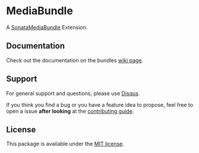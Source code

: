 # MediaBundle

A [SonataMediaBundle](https://github.com/sonata-project/SonataMediaBundle) Extension.


## Documentation

Check out the documentation on the bundles [wiki page](https://github.com/bruery/media-bundle/wiki).

## Support

For general support and questions, please use [Disqus](https://thebruery.disq.us).

If you think you find a bug or you have a feature idea to propose, feel free to open a issue
**after looking** at the [contributing guide](CONTRIBUTING.md).

## License

This package is available under the [MIT license](LICENSE).
